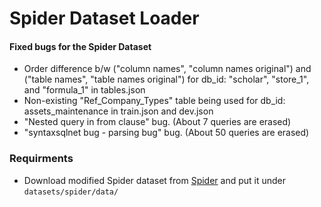 # Spider Dataset Loader


#### Fixed bugs for the Spider Dataset
- Order difference b/w ("column names", "column names original") and ("table names", "table names original") for db_id: "scholar", "store_1", and "formula_1" in tables.json
- Non-existing "Ref_Company_Types" table being used for db_id: assets_maintenance in train.json and dev.json
- "Nested query in from clause" bug. (About 7 queries are erased)
- "syntaxsqlnet bug - parsing bug" bug. (About 50 queries are erased)


### Requirments
- Download modified Spider dataset from [Spider](https://drive.google.com/file/d/1TsekxtgIUum4xa6WRGFUGS_jpPWhvamL/view?usp=sharing) and put it under `datasets/spider/data/`